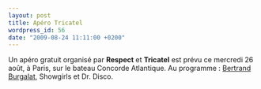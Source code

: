 ```yaml
---
layout: post
title: Apéro Tricatel
wordpress_id: 56
date: "2009-08-24 11:11:00 +0200"
---
```


Un apéro gratuit organisé par **Respect** et **Tricatel** est prévu ce mercredi
26 août, à Paris, sur le bateau Concorde Atlantique. Au programme : [Bertrand
Burgalat][i1], Showgirls et Dr. Disco.

[i1]: https://www.deadrooster.org/bertrand-burgalat-april-march/
